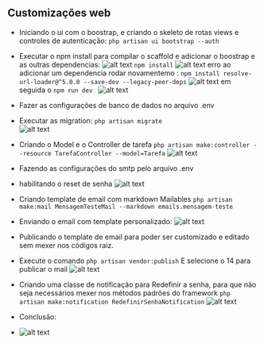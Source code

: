 ## Customizações web
* Iniciando o ui com o boostrap, e criando o skeleto de rotas views e controles de autenticação:
```php artisan ui bootstrap --auth```
* Executar o npm install para compilar o scaffold e adicionar o boostrap e as outras dependencias:
![alt text](image.png)
``` npm install ```
![alt text](image-1.png) erro ao adicionar um dependencia rodar novamentemo :
```npm install resolve-url-loader@^5.0.0 --save-dev --legacy-peer-deps```
![alt text](image-2.png)
em seguida o 
```npm run dev ```
![alt text](image-3.png)

* Fazer as configurações de banco de dados no arquivo .env
* Executar as migration:
```php artisan migrate```  
![alt text](image-4.png)

* Criando o Model e o Controller de tarefa
```php artisan make:controller --resource TarefaController --model=Tarefa```
![alt text](image-5.png)

* Fazendo as configurações do smtp pelo arquivo .env
* habilitando o reset de senha
![alt text](image-6.png)

* Criando template de email com markdown Mailables
```php artisan make:mail MensagemTesteMail --markdown emails.mensagem-teste```
* Enviando o email com template personalizado:
![alt text](image-7.png)

* Publicando o template de email para poder ser customizado e editado sem mexer nos códigos raiz.
* Execute o comando
 ```php artisan vendor:publish```
 E selecione o 14 para publicar o mail
 ![alt text](image-8.png)
 * Criando uma classe de notificação para Redefinir a senha, para que não seja necessários mexer nos métodos padrões do framework
 ```php artisan make:notification RedefinirSenhaNotification```
 ![alt text](image-9.png)

 * Conclusão:
 * ![alt text](image-10.png)